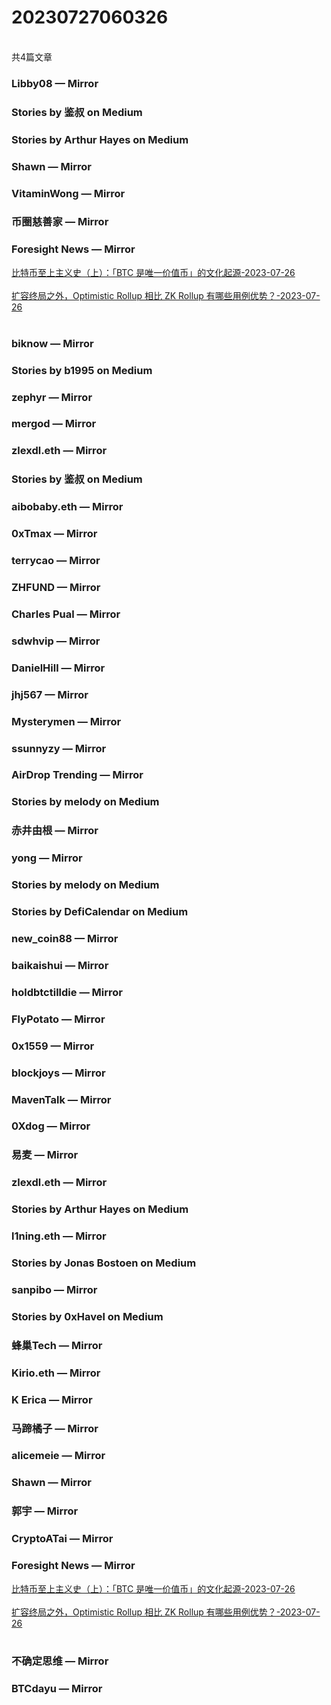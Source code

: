 <h1>20230727060326</h1><br/>共4篇文章




###  Libby08 — Mirror









###  Stories by 鉴叔 on Medium









###  Stories by Arthur Hayes on Medium







###  Shawn — Mirror







###  VitaminWong — Mirror









###  币圈慈善家 — Mirror















###  Foresight News — Mirror

<a target=_blank rel=nofollow href="https://mirror.xyz/foresightnews.eth/GqizC3d3mEgq7r8Y_Bi_FXc_e-EEptvFgWD1OcZ7mUo" >比特币至上主义史（上）：「BTC 是唯一价值币」的文化起源-2023-07-26</a><br/><br/><a target=_blank rel=nofollow href="https://mirror.xyz/foresightnews.eth/-ElVkJbA4h83LKbGL5-yT8yjdAqPdVmBmQEUT4EYgEY" >扩容终局之外，Optimistic Rollup 相比 ZK Rollup 有哪些用例优势？-2023-07-26</a><br/><br/>





###  biknow — Mirror







###  Stories by b1995 on Medium

















###  zephyr — Mirror











###  mergod — Mirror









###  zlexdl.eth — Mirror











###  Stories by 鉴叔 on Medium











###  aibobaby.eth — Mirror













###  0xTmax — Mirror











###  terrycao — Mirror











###  ZHFUND — Mirror













###  Charles Pual — Mirror









###  sdwhvip — Mirror

















###  DanielHill — Mirror















###  jhj567 — Mirror







###  Mysterymen — Mirror















###  ssunnyzy — Mirror









###  AirDrop Trending — Mirror









###  Stories by melody on Medium











###  赤井由根 — Mirror









###  yong — Mirror













###  Stories by melody on Medium







###  Stories by DefiCalendar on Medium











###  new_coin88 — Mirror











###  baikaishui — Mirror











###  holdbtctilldie — Mirror

















###  FlyPotato — Mirror















###  0x1559 — Mirror













###  blockjoys — Mirror













###  MavenTalk — Mirror













###  0Xdog — Mirror







###  易麦 — Mirror























###  zlexdl.eth — Mirror







###  Stories by Arthur Hayes on Medium







###  l1ning.eth — Mirror







###  Stories by Jonas Bostoen on Medium









###  sanpibo — Mirror







###  Stories by 0xHavel on Medium









###  蜂巢Tech — Mirror















###  Kirio.eth — Mirror







###  K Erica — Mirror









###  马蹄橘子 — Mirror











###  alicemeie — Mirror















###  Shawn — Mirror









###  郭宇 — Mirror















###  CryptoATai — Mirror









###  Foresight News — Mirror

<a target=_blank rel=nofollow href="https://mirror.xyz/foresightnews.eth/GqizC3d3mEgq7r8Y_Bi_FXc_e-EEptvFgWD1OcZ7mUo" >比特币至上主义史（上）：「BTC 是唯一价值币」的文化起源-2023-07-26</a><br/><br/><a target=_blank rel=nofollow href="https://mirror.xyz/foresightnews.eth/-ElVkJbA4h83LKbGL5-yT8yjdAqPdVmBmQEUT4EYgEY" >扩容终局之外，Optimistic Rollup 相比 ZK Rollup 有哪些用例优势？-2023-07-26</a><br/><br/>







###  不确定思维 — Mirror











###  BTCdayu — Mirror






